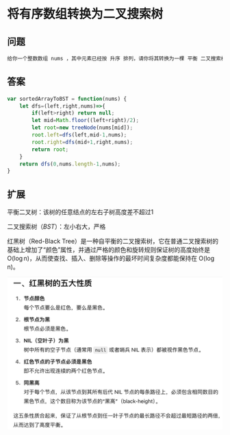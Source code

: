 # 将有序数组转换为二叉搜索树
## 问题
```js
给你一个整数数组 nums ，其中元素已经按 升序 排列，请你将其转换为一棵 平衡 二叉搜索树。
```
## 答案
```js
var sortedArrayToBST = function(nums) {
    let dfs=(left,right,nums)=>{
        if(left>right) return null;
        let mid=Math.floor((left+right)/2);
        let root=new treeNode(nums[mid]);
        root.left=dfs(left,mid-1,nums);
        root.right=dfs(mid+1,right,nums);
        return root;
    }
    return dfs(0,nums.length-1,nums);
}
```
## 扩展
平衡二叉树：该树的任意结点的左右子树高度差不超过1

二叉搜索树（*BST*）：左小右大，严格


红黑树（Red-Black Tree）是一种自平衡的二叉搜索树，它在普通二叉搜索树的基础上增加了“颜色”属性，并通过严格的颜色和旋转规则保证树的高度始终是 O(log n)，从而使查找、插入、删除等操作的最坏时间复杂度都能保持在 O(log n)。

![alt text](image.png)
